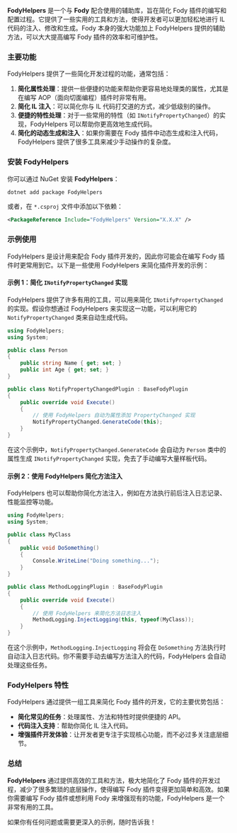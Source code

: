 **FodyHelpers** 是一个与 **Fody** 配合使用的辅助库，旨在简化 Fody 插件的编写和配置过程。它提供了一些实用的工具和方法，使得开发者可以更加轻松地进行 IL 代码的注入、修改和生成。Fody 本身的强大功能加上 FodyHelpers 提供的辅助方法，可以大大提高编写 Fody 插件的效率和可维护性。



### 主要功能

FodyHelpers 提供了一些简化开发过程的功能，通常包括：

1. **简化属性处理**：提供一些便捷的功能来帮助你更容易地处理类的属性，尤其是在编写 AOP（面向切面编程）插件时非常有用。
2. **简化 IL 注入**：可以简化你与 IL 代码打交道的方式，减少低级别的操作。
3. **便捷的特性处理**：对于一些常用的特性（如 `INotifyPropertyChanged`）的实现，FodyHelpers 可以帮助你更高效地生成代码。
4. **简化的动态生成和注入**：如果你需要在 Fody 插件中动态生成和注入代码，FodyHelpers 提供了很多工具来减少手动操作的复杂度。



### 安装 FodyHelpers

你可以通过 NuGet 安装 **FodyHelpers**：

```bash
dotnet add package FodyHelpers
```

或者，在 `*.csproj` 文件中添加以下依赖：

```xml
<PackageReference Include="FodyHelpers" Version="X.X.X" />
```



### 示例使用

FodyHelpers 是设计用来配合 Fody 插件开发的，因此你可能会在编写 Fody 插件时更常用到它。以下是一些使用 FodyHelpers 来简化插件开发的示例：

#### 示例 1：简化 `INotifyPropertyChanged` 实现

FodyHelpers 提供了许多有用的工具，可以用来简化 `INotifyPropertyChanged` 的实现。假设你想通过 FodyHelpers 来实现这一功能，可以利用它的 `NotifyPropertyChanged` 类来自动生成代码。

```csharp
using FodyHelpers;
using System;

public class Person
{
    public string Name { get; set; }
    public int Age { get; set; }
}

public class NotifyPropertyChangedPlugin : BaseFodyPlugin
{
    public override void Execute()
    {
        // 使用 FodyHelpers 自动为属性添加 PropertyChanged 实现
        NotifyPropertyChanged.GenerateCode(this);
    }
}
```

在这个示例中，`NotifyPropertyChanged.GenerateCode` 会自动为 `Person` 类中的属性生成 `INotifyPropertyChanged` 实现，免去了手动编写大量样板代码。

#### 示例 2：使用 FodyHelpers 简化方法注入

FodyHelpers 也可以帮助你简化方法注入，例如在方法执行前后注入日志记录、性能监控等功能。

```csharp
using FodyHelpers;
using System;

public class MyClass
{
    public void DoSomething()
    {
        Console.WriteLine("Doing something...");
    }
}

public class MethodLoggingPlugin : BaseFodyPlugin
{
    public override void Execute()
    {
        // 使用 FodyHelpers 来简化方法日志注入
        MethodLogging.InjectLogging(this, typeof(MyClass));
    }
}
```

在这个示例中，`MethodLogging.InjectLogging` 将会在 `DoSomething` 方法执行时自动注入日志代码。你不需要手动去编写方法注入的代码，FodyHelpers 会自动处理这些任务。

### FodyHelpers 特性

FodyHelpers 通过提供一组工具来简化 Fody 插件的开发，它的主要优势包括：

- **简化常见的任务**：处理属性、方法和特性时提供便捷的 API。
- **代码注入支持**：帮助你简化 IL 注入代码。
- **增强插件开发体验**：让开发者更专注于实现核心功能，而不必过多关注底层细节。

### 总结

**FodyHelpers** 通过提供高效的工具和方法，极大地简化了 Fody 插件的开发过程，减少了很多繁琐的底层操作，使得编写 Fody 插件变得更加简单和高效。如果你需要编写 Fody 插件或想利用 Fody 来增强现有的功能，FodyHelpers 是一个非常有用的工具。

如果你有任何问题或需要更深入的示例，随时告诉我！